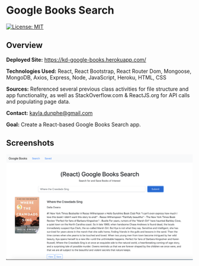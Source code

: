 # Google Books Search

[![License: MIT](https://img.shields.io/badge/License-MIT-brightgreen.svg)](https://opensource.org/licenses/MIT)

<h2>Overview</h2>

**Deployed Site:** https://kd-google-books.herokuapp.com/

**Technologies Used:** React, React Bootstrap, React Router Dom, Mongoose, MongoDB, Axios, Express, Node, JavaScript, Heroku, HTML, CSS

**Sources:** Referenced several previous class activities for file structure and app functionality, as well as StackOverflow.com & ReactJS.org for API calls and populating page data.

**Contact:** <a href="mailto:kayla.dunphe@gmail.com">kayla.dunphe@gmail.com</a>

**Goal:** Create a React-based Google Books Search app.

<h2>Screenshots</h2>

![screenshot](./client/assets/screenshot.png)